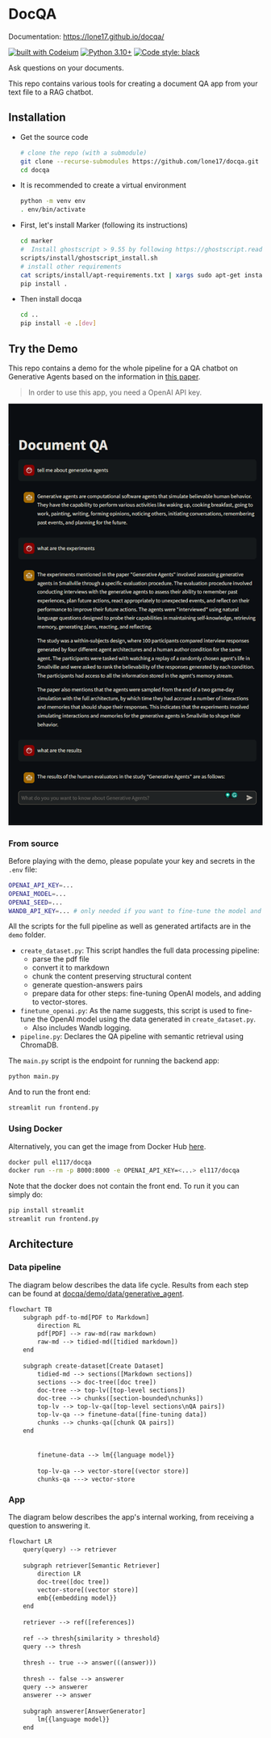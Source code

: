 # DocQA

Documentation: https://lone17.github.io/docqa/

[![built with Codeium](https://codeium.com/badges/main)](https://codeium.com)
[![Python 3.10+](https://img.shields.io/badge/python-3.10+-blue.svg)](https://www.python.org/downloads/release/python-31013/)
[![Code style: black](https://img.shields.io/badge/code%20style-black-000000.svg)](https://github.com/psf/black)

Ask questions on your documents.

This repo contains various tools for creating a document QA app from your text file to a RAG chatbot.

## Installation

- Get the source code

  ```bash
  # clone the repo (with a submodule)
  git clone --recurse-submodules https://github.com/lone17/docqa.git
  cd docqa
  ```

- It is recommended to create a virtual environment

  ```bash
  python -m venv env
  . env/bin/activate
  ```

- First, let's install Marker (following its instructions)

  ```bash
  cd marker
  #  Install ghostscript > 9.55 by following https://ghostscript.readthedocs.io/en/latest/Install.html
  scripts/install/ghostscript_install.sh
  # install other requirements
  cat scripts/install/apt-requirements.txt | xargs sudo apt-get install -y
  pip install .
  ```

- Then install docqa

  ```bash
  cd ..
  pip install -e .[dev]
  ```

## Try the Demo

This repo contains a demo for the whole pipeline for a QA chatbot on Generative Agents based on the
information
in [this
paper](<https://github.com/lone17/docqa/tree/main/docqa/demo/data/generative_agent/generative_agent%20(1).pdf>).

> In order to use this app, you need a OpenAI API key.

![UI](https://github.com/lone17/docqa/blob/main/docs/assets/image.png)

### From source

Before playing with the demo, please populate your key and secrets in the `.env` file:

```bash
OPENAI_API_KEY=...
OPENAI_MODEL=...
OPENAI_SEED=...
WANDB_API_KEY=... # only needed if you want to fine-tune the model and use WanDB
```

All the scripts for the full pipeline as well as generated artifacts are in the `demo` folder.

- `create_dataset.py`: This script handles the full data processing pipeline:
  - parse the pdf file
  - convert it to markdown
  - chunk the content preserving structural content
  - generate question-answers pairs
  - prepare data for other steps: fine-tuning OpenAI models, and adding to vector-stores.
- `finetune_openai.py`: As the name suggests, this script is used to fine-tune the OpenAI model
  using the data generated in `create_dataset.py`.
  - Also includes Wandb logging.
- `pipeline.py`: Declares the QA pipeline with semantic retrieval using ChromaDB.

The `main.py` script is the endpoint for running the backend app:

```bash
python main.py
```

And to run the front end:

```bash
streamlit run frontend.py
```

### Using Docker

Alternatively, you can get the image from Docker Hub
[here](https://hub.docker.com/repository/docker/el117/docqa/general).

```bash
docker pull el117/docqa
docker run --rm -p 8000:8000 -e OPENAI_API_KEY=<...> el117/docqa
```

Note that the docker does not contain the front end. To run it you can simply do:

```bash
pip install streamlit
streamlit run frontend.py
```

## Architecture

### Data pipeline

The diagram below describes the data life cycle. Results from each step can be found at [docqa/demo/data/generative_agent](https://github.com/lone17/docqa/tree/main/docqa/demo/data/generative_agent).

```mermaid
flowchart TB
    subgraph pdf-to-md[PDF to Markdown]
        direction RL
        pdf[PDF] --> raw-md(raw markdown)
        raw-md --> tidied-md([tidied markdown])
    end

    subgraph create-dataset[Create Dataset]
        tidied-md --> sections([Markdown sections])
        sections --> doc-tree([doc tree])
        doc-tree --> top-lv([top-level sections])
        doc-tree --> chunks([section-bounded\nchunks])
        top-lv --> top-lv-qa([top-level sections\nQA pairs])
        top-lv-qa --> finetune-data([fine-tuning data])
        chunks --> chunks-qa([chunk QA pairs])
    end


        finetune-data --> lm{{language model}}

        top-lv-qa --> vector-store[(vector store)]
        chunks-qa ---> vector-store
```

### App

The diagram below describes the app's internal working, from receiving a question to answering it.

```mermaid
flowchart LR
    query(query) --> retriever

    subgraph retriever[Semantic Retriever]
        direction LR
        doc-tree([doc tree])
        vector-store[(vector store)]
        emb{{embedding model}}
    end

    retriever --> ref([references])

    ref --> thresh{similarity > threshold}
    query --> thresh

    thresh -- true --> answer(((answer)))

    thresh -- false --> answerer
    query --> answerer
    answerer --> answer

    subgraph answerer[AnswerGenerator]
        lm{{language model}}
    end
```
